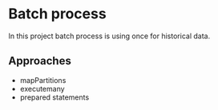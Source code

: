 # Batch process

In this project batch process is using once for historical data.

## Approaches
* mapPartitions
* executemany
* prepared statements
